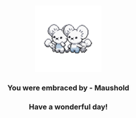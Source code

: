 <p align="center">
    <img src="https://raw.githubusercontent.com/PokeAPI/sprites/master/sprites/pokemon/925.png" width="150" height="150">
</p>
<h3 align="center">You were embraced by - <b>Maushold</b></h3>
<h3 align="center">Have a wonderful day!</h3>
